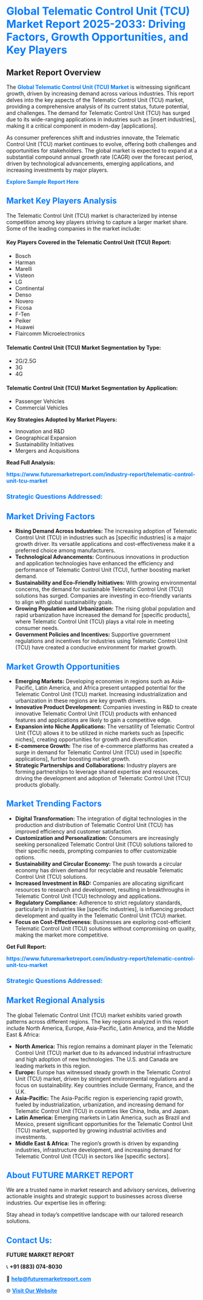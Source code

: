 <h1 style="color: #007BFF;">Global Telematic Control Unit (TCU) Market Report 2025-2033: Driving Factors, Growth Opportunities, and Key Players</h1>

<section id="overview">
<h2>Market Report Overview</h2>
<p>The <a href="https://www.futuremarketreport.com/industry-report/telematic-control-unit-tcu-market" style="color: #007BFF; text-decoration: none;"><strong>Global Telematic Control Unit (TCU) Market</strong></a> is witnessing significant growth, driven by increasing demand across various industries. This report delves into the key aspects of the Telematic Control Unit (TCU) market, providing a comprehensive analysis of its current status, future potential, and challenges. The demand for Telematic Control Unit (TCU) has surged due to its wide-ranging applications in industries such as [insert industries], making it a critical component in modern-day [applications].</p>
<p>As consumer preferences shift and industries innovate, the Telematic Control Unit (TCU) market continues to evolve, offering both challenges and opportunities for stakeholders. The global market is expected to expand at a substantial compound annual growth rate (CAGR) over the forecast period, driven by technological advancements, emerging applications, and increasing investments by major players.</p>
</section>

<section id="overview">
<p><a href="https://www.futuremarketreport.com/request-sample/reportId=89111" style="color: #007BFF; text-decoration: none;"><strong>Explore Sample Report Here</strong></a></p>
</section>

<section id="key-players">
<h2 style="color: #007BFF;">Market Key Players Analysis</h2>
<p>The Telematic Control Unit (TCU) market is characterized by intense competition among key players striving to capture a larger market share. Some of the leading companies in the market include:</p>
<h4>Key Players Covered in the Telematic Control Unit (TCU) Report:</h4>
<ul><li>Bosch</li><li>Harman</li><li>Marelli</li><li>Visteon</li><li>LG</li><li>Continental</li><li>Denso</li><li>Novero</li><li>Ficosa</li><li>F-Ten</li><li>Peiker</li><li>Huawei</li><li>Flaircomm Microelectronics</li></ul>
<h4>Telematic Control Unit (TCU) Market Segmentation by Type:</h4>
<ul><li>2G/2.5G</li><li>3G</li><li>4G</li></ul>

<h4>Telematic Control Unit (TCU) Market Segmentation by Application:</h4>
<ul><li>Passenger Vehicles</li><li>Commercial Vehicles</li></ul>
<p><strong>Key Strategies Adopted by Market Players:</strong></p>
<ul>
<li>Innovation and R&D</li>
<li>Geographical Expansion</li>
<li>Sustainability Initiatives</li>
<li>Mergers and Acquisitions</li>
</ul>
</section>

<section>
<p><strong>Read Full Analysis: </strong></p><a href="https://www.futuremarketreport.com/industry-report/telematic-control-unit-tcu-market" style="color: #007BFF; text-decoration: none;"><strong>https://www.futuremarketreport.com/industry-report/telematic-control-unit-tcu-market</strong></a>
<h3 style="color: #007BFF;">Strategic Questions Addressed:</h3>
</section>

<section id="driving-factors">
<h2 style="color: #007BFF;">Market Driving Factors</h2>
<ul>
<li><strong>Rising Demand Across Industries:</strong> The increasing adoption of Telematic Control Unit (TCU) in industries such as [specific industries] is a major growth driver. Its versatile applications and cost-effectiveness make it a preferred choice among manufacturers.</li>
<li><strong>Technological Advancements:</strong> Continuous innovations in production and application technologies have enhanced the efficiency and performance of Telematic Control Unit (TCU), further boosting market demand.</li>
<li><strong>Sustainability and Eco-Friendly Initiatives:</strong> With growing environmental concerns, the demand for sustainable Telematic Control Unit (TCU) solutions has surged. Companies are investing in eco-friendly variants to align with global sustainability goals.</li>
<li><strong>Growing Population and Urbanization:</strong> The rising global population and rapid urbanization have increased the demand for [specific products], where Telematic Control Unit (TCU) plays a vital role in meeting consumer needs.</li>
<li><strong>Government Policies and Incentives:</strong> Supportive government regulations and incentives for industries using Telematic Control Unit (TCU) have created a conducive environment for market growth.</li>
</ul>
</section>

<section id="growth-opportunities">
<h2 style="color: #007BFF;">Market Growth Opportunities</h2>
<ul>
<li><strong>Emerging Markets:</strong> Developing economies in regions such as Asia-Pacific, Latin America, and Africa present untapped potential for the Telematic Control Unit (TCU) market. Increasing industrialization and urbanization in these regions are key growth drivers.</li>
<li><strong>Innovative Product Development:</strong> Companies investing in R&D to create innovative Telematic Control Unit (TCU) products with enhanced features and applications are likely to gain a competitive edge.</li>
<li><strong>Expansion into Niche Applications:</strong> The versatility of Telematic Control Unit (TCU) allows it to be utilized in niche markets such as [specific niches], creating opportunities for growth and diversification.</li>
<li><strong>E-commerce Growth:</strong> The rise of e-commerce platforms has created a surge in demand for Telematic Control Unit (TCU) used in [specific applications], further boosting market growth.</li>
<li><strong>Strategic Partnerships and Collaborations:</strong> Industry players are forming partnerships to leverage shared expertise and resources, driving the development and adoption of Telematic Control Unit (TCU) products globally.</li>
</ul>
</section>

<section id="trending-factors">
<h2 style="color: #007BFF;">Market Trending Factors</h2>
<ul>
<li><strong>Digital Transformation:</strong> The integration of digital technologies in the production and distribution of Telematic Control Unit (TCU) has improved efficiency and customer satisfaction.</li>
<li><strong>Customization and Personalization:</strong> Consumers are increasingly seeking personalized Telematic Control Unit (TCU) solutions tailored to their specific needs, prompting companies to offer customizable options.</li>
<li><strong>Sustainability and Circular Economy:</strong> The push towards a circular economy has driven demand for recyclable and reusable Telematic Control Unit (TCU) solutions.</li>
<li><strong>Increased Investment in R&D:</strong> Companies are allocating significant resources to research and development, resulting in breakthroughs in Telematic Control Unit (TCU) technology and applications.</li>
<li><strong>Regulatory Compliance:</strong> Adherence to strict regulatory standards, particularly in industries like [specific industries], is influencing product development and quality in the Telematic Control Unit (TCU) market.</li>
<li><strong>Focus on Cost-Effectiveness:</strong> Businesses are exploring cost-efficient Telematic Control Unit (TCU) solutions without compromising on quality, making the market more competitive.</li>
</ul>
</section>

<section>
<p><strong>Get Full Report: </strong></p><a href="https://www.futuremarketreport.com/industry-report/telematic-control-unit-tcu-market" style="color: #007BFF; text-decoration: none;"><strong>https://www.futuremarketreport.com/industry-report/telematic-control-unit-tcu-market</strong></a>
<h3 style="color: #007BFF;">Strategic Questions Addressed:</h3>
</section>


<section id="regional-analysis">
<h2 style="color: #007BFF;">Market Regional Analysis</h2>
<p>The global Telematic Control Unit (TCU) market exhibits varied growth patterns across different regions. The key regions analyzed in this report include North America, Europe, Asia-Pacific, Latin America, and the Middle East & Africa:</p>
<ul>
<li><strong>North America:</strong> This region remains a dominant player in the Telematic Control Unit (TCU) market due to its advanced industrial infrastructure and high adoption of new technologies. The U.S. and Canada are leading markets in this region.</li>
<li><strong>Europe:</strong> Europe has witnessed steady growth in the Telematic Control Unit (TCU) market, driven by stringent environmental regulations and a focus on sustainability. Key countries include Germany, France, and the U.K.</li>
<li><strong>Asia-Pacific:</strong> The Asia-Pacific region is experiencing rapid growth, fueled by industrialization, urbanization, and increasing demand for Telematic Control Unit (TCU) in countries like China, India, and Japan.</li>
<li><strong>Latin America:</strong> Emerging markets in Latin America, such as Brazil and Mexico, present significant opportunities for the Telematic Control Unit (TCU) market, supported by growing industrial activities and investments.</li>
<li><strong>Middle East & Africa:</strong> The region’s growth is driven by expanding industries, infrastructure development, and increasing demand for Telematic Control Unit (TCU) in sectors like [specific sectors].</li>
</ul>
</section>

<footer>
<h2 style="color: #007BFF;">About FUTURE MARKET REPORT</h2>
<p>We are a trusted name in market research and advisory services, delivering actionable insights and strategic support to businesses across diverse industries. Our expertise lies in offering:</p>

<p>Stay ahead in today’s competitive landscape with our tailored research solutions.</p>

<h2 style="color: #007BFF;">Contact Us:</h2>
<p><strong>FUTURE MARKET REPORT</strong></p>
<p>📞 <strong>+91 (883) 074-8030</strong></p>
<p>📧 <strong><a href="mailto:help@futuremarketreport.com" style="color: #007BFF;">help@futuremarketreport.com</a></strong></p>
<p>🌐 <strong><a href="https://www.futuremarketreport.com/" style="color: #007BFF;">Visit Our Website</a></strong></p>
</footer>